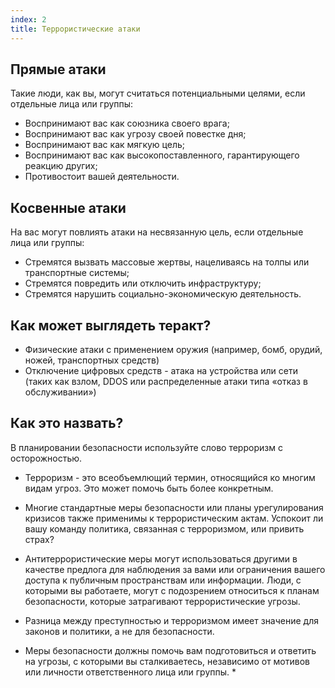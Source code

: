 ```yaml
---
index: 2
title: Террористические атаки
---
```

## Прямые атаки

Такие люди, как вы, могут считаться потенциальными целями, если отдельные лица или группы:

* Воспринимают вас как союзника своего врага;
* Воспринимают вас как угрозу своей повестке дня;
* Воспринимают вас как мягкую цель;
* Воспринимают вас как высокопоставленного, гарантирующего реакцию других;
* Противостоит вашей деятельности.

## Косвенные атаки

На вас могут повлиять атаки на несвязанную цель, если отдельные лица или группы:

* Стремятся вызвать массовые жертвы, нацеливаясь на толпы или транспортные системы;
* Стремятся повредить или отключить инфраструктуру;
* Стремятся нарушить социально-экономическую деятельность.

## Как может выглядеть теракт?

* Физические атаки с применением оружия (например, бомб, орудий, ножей, транспортных средств)
* Отключение цифровых средств - атака на устройства или сети (таких как взлом, DDOS или распределенные атаки типа «отказ в обслуживании»)

## Как это назвать?

В планировании безопасности используйте слово терроризм с осторожностью.

* Терроризм - это всеобъемлющий термин, относящийся ко многим видам угроз. Это может помочь быть более конкретным.
* Многие стандартные меры безопасности или планы урегулирования кризисов также применимы к террористическим актам. Успокоит ли вашу команду политика, связанная с терроризмом, или привить страх?
* Антитеррористические меры могут использоваться другими в качестве предлога для наблюдения за вами или ограничения вашего доступа к публичным пространствам или информации. Люди, с которыми вы работаете, могут с подозрением относиться к планам безопасности, которые затрагивают террористические угрозы.
* Разница между преступностью и терроризмом имеет значение для законов и политики, а не для безопасности.

* Меры безопасности должны помочь вам подготовиться и ответить на угрозы, с которыми вы сталкиваетесь, независимо от мотивов или личности ответственного лица или группы. *